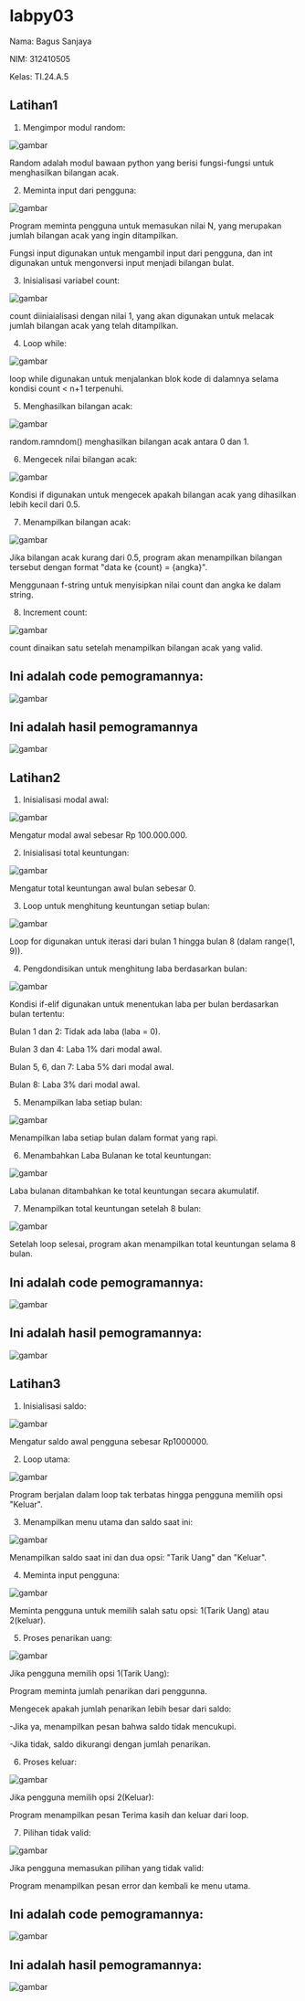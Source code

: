 # labpy03

Nama: Bagus Sanjaya

NIM: 312410505

Kelas: TI.24.A.5

## Latihan1

1. Mengimpor modul random:

![gambar](screenshot2/lt1hs1.png)

Random adalah modul bawaan python yang berisi fungsi-fungsi untuk menghasilkan bilangan acak.

2. Meminta input dari pengguna:

![gambar](screenshot2/lt1hs2.png)

Program meminta pengguna untuk memasukan nilai N, yang merupakan jumlah bilangan acak yang ingin ditampilkan.

Fungsi input digunakan untuk mengambil input dari pengguna, dan int digunakan untuk mengonversi input menjadi bilangan bulat.

3. Inisialisasi variabel count:

![gambar](screenshot2/lt1hs3.png)

count diiniaialisasi dengan nilai 1, yang akan digunakan untuk melacak jumlah bilangan acak yang telah ditampilkan.

4. Loop while:

![gambar](screenshot2/lt1hs4.png)

loop while digunakan untuk menjalankan blok kode di dalamnya selama kondisi count < n+1 terpenuhi.

5. Menghasilkan bilangan acak:

![gambar](screenshot2/lt1hs5.png)

random.ramndom() menghasilkan bilangan acak antara 0 dan 1.

6. Mengecek nilai bilangan acak:

![gambar](screenshot2/lt1hs6.png)

Kondisi if digunakan untuk mengecek apakah bilangan acak yang dihasilkan lebih kecil dari 0.5.

7. Menampilkan bilangan acak:

![gambar](screenshot2/lt1hs7.png)

Jika bilangan acak kurang dari 0.5, program akan menampilkan bilangan tersebut dengan format "data ke {count} = {angka}".

Menggunaan f-string untuk menyisipkan nilai count dan angka ke dalam string.

8. Increment count:

![gambar](screenshot2/lt1hs8.png)

count dinaikan satu setelah menampilkan bilangan acak yang valid.

## Ini adalah code pemogramannya:

![gambar](screenshot2/latihan1.png)

## Ini adalah hasil pemogramannya

![gambar](screenshot2/hasil1.png)

## Latihan2

1. Inisialisasi modal awal:

![gambar](screenshot2/lt2hs1.png)

Mengatur modal awal sebesar Rp 100.000.000.

2. Inisialisasi total keuntungan:

![gambar](screenshot2/lt2hs2.png)

Mengatur total keuntungan awal bulan sebesar 0.

3. Loop untuk menghitung keuntungan setiap bulan:

![gambar](screenshot2/lt2hs3.png)

Loop for digunakan untuk iterasi dari bulan 1 hingga bulan 8 (dalam range(1, 9)).

4. Pengdondisikan untuk menghitung laba berdasarkan bulan:

![gambar](screenshot2/lt2hs4.png)

Kondisi if-elif digunakan untuk menentukan laba per bulan berdasarkan bulan tertentu:

Bulan 1 dan 2: Tidak ada laba (laba = 0).

Bulan 3 dan 4: Laba 1% dari modal awal.

Bulan 5, 6, dan 7: Laba 5% dari modal awal.

Bulan 8: Laba 3% dari modal awal.

5. Menampilkan laba setiap bulan:

![gambar](screenshot2/lt2hs5.png)

Menampilkan laba setiap bulan dalam format yang rapi.

6. Menambahkan Laba Bulanan ke total keuntungan:

![gambar](screenshot2/lt2hs6.png)

Laba bulanan ditambahkan ke total keuntungan secara akumulatif.

7. Menampilkan total keuntungan setelah 8 bulan:

![gambar](screenshot2/lt2hs7.png)

Setelah loop selesai, program akan menampilkan total keuntungan selama 8 bulan.

## Ini adalah code pemogramannya:

![gambar](screenshot2/latihan2.png)

## Ini adalah hasil pemogramannya:

![gambar](screenshot2/hasil2.png)

## Latihan3

1. Inisialisasi saldo:

![gambar](screenshot2/lt3hs1.png)

Mengatur saldo awal pengguna sebesar Rp1000000.

2. Loop utama:

![gambar](screenshot2/lt3hs2.png)

Program berjalan dalam loop tak terbatas hingga pengguna memilih opsi "Keluar".

3. Menampilkan menu utama dan saldo saat ini:

![gambar](screenshot2/lt3hs3.png)

Menampilkan saldo saat ini dan dua opsi: "Tarik Uang" dan "Keluar".

4. Meminta input pengguna:

![gambar](screenshot2/lt3hs4.png)

Meminta pengguna untuk memilih salah satu opsi: 1(Tarik Uang) atau 2(keluar).

5. Proses penarikan uang:

![gambar](screenshot2/lt3hs5.png)

Jika pengguna memilih opsi 1(Tarik Uang):

Program meminta jumlah penarikan dari penggunna.

Mengecek apakah jumlah penarikan lebih besar dari saldo:

-Jika ya, menampilkan pesan bahwa saldo tidak mencukupi.

-Jika tidak, saldo dikurangi dengan jumlah penarikan.

6. Proses keluar:

![gambar](screenshot2/lt3hs6.png)

Jika pengguna memilih opsi 2(Keluar):

Program menampilkan pesan Terima kasih dan keluar dari loop.

7. Pilihan tidak valid:

![gambar](screenshot2/lt3hs7.png)

Jika pengguna memasukan pilihan yang tidak valid:

Program menampilkan pesan error dan kembali ke menu utama.

## Ini adalah code pemogramannya:

![gambar](screenshot2/latihan3.png)

## Ini adalah hasil pemogramannya:

![gambar](screenshot2/hasil3.png)